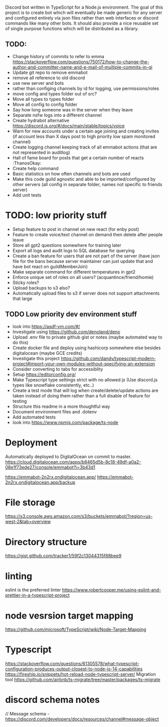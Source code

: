 Discord bot written in TypeScript for a Node.js environment. The goal of this project is to create bot which will eventually be made generic for any server and configured entirely via json files rather than web interfaces or discord commands like many other bots. It should also provide a nice reusable set of single purpose functions which will be distributed as a library.

## TODO:

- Change history of commits to refer to emma https://stackoverflow.com/questions/750172/how-to-change-the-author-and-committer-name-and-e-mail-of-multiple-commits-in-gi
- Update git repo to remove emmabot
- remove all reference to old discord
- use new server and bots
- rather than configing channels by id for logging, use permissions/roles
- move config and types folder out of src?
- Move all types to types folder
- Move all config to config folder
- Say how long someone was in the server when they leave
- Separate nsfw logs into a different channel
- Create hydrabot alternative https://discord.js.org/#/docs/main/stable/topics/voice
- Warn for new accounts under a certain age joining and creating invites (if account less than X days post to high priority low spam monitored channel)
- Create logging channel keeping track of all emmabot actions (that are not represented in auditlog)
- Hall of fame board for posts that get a certain number of reacts :ThanosOkay:
- Create help command
- Basic statistics on how often channels and bots are used
- Make this code guild agnostic and able to be imported/configured by other servers (all config in separate folder, names not specific to friends server)
- Add unit tests

# TODO: low priority stuff

- Setup feature to post in channel on new react (for enby post)
- Feature to create voice/text channel on demand then delete after people leave
- Store all gpt2 questions somewhere for training later
- Export all logs and audit logs to SQL database for querying
- Create a ban feature for users that are not part of the server (have json file for the bans because server maintainer can just update that and have bot react on guildMemberJoin)
- Make separate command for different temperatures in gpt2
- Enforce unique set of roles on all users? (acquantince/friend/homie)
- Sticky roles?
- Upload backups to s3 also?
- Automatically upload files to s3 if server does not support attachments that large

## TODO Low priority dev environment stuff

- look into https://asdf-vm.com/#/
- Investigate using https://github.com/denoland/deno
- Upload .env file to private github gist or notes (maybe automated way to do this)
- Create docker file and deploy using hashicorp somewhere else besides digitalocean (maybe GCE credits)
- Investigate this project https://github.com/dandv/typescript-modern-project#import-your-own-modules-without-specifying-an-extension
- Consider converting to tabs for accessiblity
- Setup https://editorconfig.org/
- Make Typescript type settings strict with no allowed js (Use discord.js types like snowflake consistently, etc..)
- Create a test mode that will log when create/delete/update actions are taken instead of doing them rather than a full disable of feature for testing
- Structure this readme in a more thoughtful way
- Document environment files and .dotenv
- Add automated tests
- look into https://www.npmjs.com/package/ts-node

# Deployment

Automatically deployed to DigitalOcean on commit to master. https://cloud.digitalocean.com/apps/b8465d5b-8c18-49df-a0a2-08e1f73ede27/console/emmabot?i=3b43d1

https://emmabot-2n2rx.ondigitalocean.app/
https://emmabot-2n2rx.ondigitalocean.app/backup

# File storage

https://s3.console.aws.amazon.com/s3/buckets/emmabot/?region=us-west-2&tab=overview

# Directory structure

https://gist.github.com/tracker1/59f2c13044315f88bee9

# linting

eslint is the preferred linter https://www.robertcooper.me/using-eslint-and-prettier-in-a-typescript-project

# node vesrsion target mapping

https://github.com/microsoft/TypeScript/wiki/Node-Target-Mapping

# Typescript

https://stackoverflow.com/questions/61305578/what-typescript-configuration-produces-output-closest-to-node-js-14-capabilities
https://fireship.io/snippets/hot-reload-node-typescript-server/
Migration tool https://github.com/airbnb/ts-migrate/tree/master/packages/ts-migrate

# discord schema notes

// Message schema - https://discord.com/developers/docs/resources/channel#message-object
